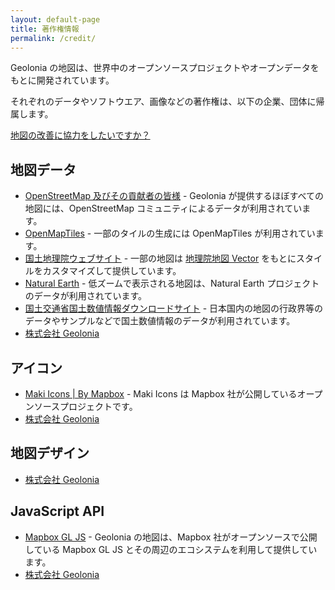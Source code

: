 ```yaml
---
layout: default-page
title: 著作権情報
permalink: /credit/
---
```


Geolonia の地図は、世界中のオープンソースプロジェクトやオープンデータをもとに開発されています。

それぞれのデータやソフトウエア、画像などの著作権は、以下の企業、団体に帰属します。

<a class="btn btn-warning" href="https://www.openstreetmap.org/">地図の改善に協力をしたいですか？</a>

## 地図データ

* [OpenStreetMap 及びその貢献者の皆様](https://www.openstreetmap.org/copyright) - Geolonia が提供するほぼすべての地図には、OpenStreetMap コミュニティによるデータが利用されています。
* [OpenMapTiles](https://openmaptiles.org/) - 一部のタイルの生成には OpenMapTiles が利用されています。
* [国土地理院ウェブサイト](https://www.gsi.go.jp/) - 一部の地図は [地理院地図 Vector](https://maps.gsi.go.jp/vector/) をもとにスタイルをカスタマイズして提供しています。
* [Natural Earth](https://www.naturalearthdata.com/) - 低ズームで表示される地図は、Natural Earth プロジェクトのデータが利用されています。
* [国土交通省国土数値情報ダウンロードサイト](https://nlftp.mlit.go.jp/) - 日本国内の地図の行政界等のデータやサンプルなどで国土数値情報のデータが利用されています。
* [株式会社 Geolonia](https://geolonia.com/)

## アイコン

* [Maki Icons \| By Mapbox](https://labs.mapbox.com/maki-icons/) - Maki Icons は Mapbox 社が公開しているオープンソースプロジェクトです。
* [株式会社 Geolonia](https://geolonia.com/)

## 地図デザイン

* [株式会社 Geolonia](https://geolonia.com/)

## JavaScript API

* [Mapbox GL JS](https://github.com/mapbox/mapbox-gl-js) - Geolonia の地図は、Mapbox 社がオープンソースで公開している Mapbox GL JS とその周辺のエコシステムを利用して提供しています。
* [株式会社 Geolonia](https://geolonia.com/)
